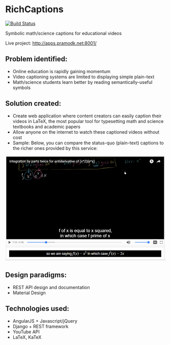 # RichCaptions

[![Build Status](https://travis-ci.org/p13i/rich-captions.svg?branch=master)](https://travis-ci.org/p13i/rich-captions)

Symbolic math/science captions for educational videos

Live project: http://apps.pramodk.net:8001/

## Problem identified:

- Online education is rapidly gaining momentum
- Video captioning systems are limited to displaying simple plain-text
- Math/science students learn better by reading semantically-useful symbols

## Solution created:

- Create web application where content creators can easily caption their videos in LaTeX, the most popular tool for typesetting math and science textbooks and academic papers
- Allow anyone on the internet to watch these captioned videos without cost
- Sample: Below, you can compare the status-quo (plain-text) captions to the richer ones provided by this service:

![RichCaptions sample](./img/sample.png)

## Design paradigms:

- REST API design and documentation
- Material Design

## Technologies used:

- AngularJS + Javascript/jQuery
- Django + REST framework
- YouTube API
- LaTeX, KaTeX

